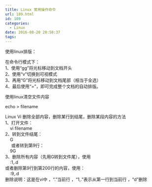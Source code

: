 ```yaml
---
title: Linux 常用操作命令
url: 189.html
id: 189
categories:
  - Linux
date: 2016-08-20 20:58:37
tags:
---
```


使用linux排版：  
  
在命令行模式下：  
1、使用“gg”将光标移动到文档开头  
2、使用“v”切换到可视模式  
3、再用“G”将光标移动到文档尾部（相当于全选）  
4、最后使用“=”，即可完成整个文档的自动排版。  
  
使用linux清空文件内容  
  
echo > filename  
  
  
Linux Vi 删除全部内容，删除某行到结尾，删除某段内容的方法  
1、打开文件：  
    vi filename  
2、转到文件结尾：  
    G  
     或者转到第9行：  
    9G  
3、删除所有内容（先用G转到文件尾），使用  
    :1,.d  
或者删除第9行到第200行的内容，使用：  
    :9,.d  
删除说明：这是在vi中 ，“.”当前行 ，“1,.”表示从第一行到当前行 ，“d”删除